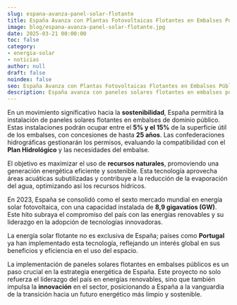 ```yaml
---
slug: espana-avanza-panel-solar-flotante
title: España Avanza con Plantas Fotovoltaicas Flotantes en Embalses Públicos
image: blog/espana-avanza-panel-solar-flotante.jpg
date: 2025-03-21 00:00:00
toc: false
category:
- energia-solar
- noticias
author: null
draft: false
noindex: false
seo: España Avanza con Plantas Fotovoltaicas Flotantes en Embalses Públicos
description: España avanza con paneles solares flotantes en embalses públicos, ocupando hasta el 15% de la superficie. Este proyecto resalta su liderazgo en energías renovables con 8,9 GW instalados en 2023.
---
```

En un movimiento significativo hacia la **sostenibilidad**, España permitirá la instalación de paneles solares flotantes en embalses de dominio público. Estas instalaciones podrán ocupar entre el **5% y el 15%** de la superficie útil de los embalses, con concesiones de hasta **25 años**. Las confederaciones hidrográficas gestionarán los permisos, evaluando la compatibilidad con el **Plan Hidrológico** y las necesidades del embalse.

El objetivo es maximizar el uso de **recursos naturales**, promoviendo una generación energética eficiente y sostenible. Esta tecnología aprovecha áreas acuáticas subutilizadas y contribuye a la reducción de la evaporación del agua, optimizando así los recursos hídricos.

En 2023, España se consolidó como el sexto mercado mundial en energía solar fotovoltaica, con una capacidad instalada de **8,9 gigavatios (GW)**. Este hito subraya el compromiso del país con las energías renovables y su liderazgo en la adopción de tecnologías innovadoras.

La energía solar flotante no es exclusiva de España; países como **Portugal** ya han implementado esta tecnología, reflejando un interés global en sus beneficios y eficiencia en el uso del espacio.

La implementación de paneles solares flotantes en embalses públicos es un paso crucial en la estrategia energética de España. Este proyecto no solo refuerza el liderazgo del país en energías renovables, sino que también impulsa la **innovación** en el sector, posicionando a España a la vanguardia de la transición hacia un futuro energético más limpio y sostenible.
